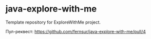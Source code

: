 # java-explore-with-me 
Template repository for ExploreWithMe project.

Пул-реквест: https://github.com/fernsur/java-explore-with-me/pull/4 
